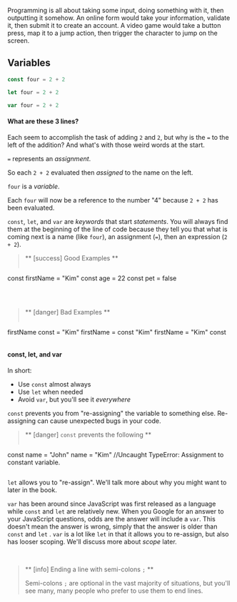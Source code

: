 Programming is all about taking some input, doing something with it,
then outputting it somehow. An online form would take your information,
validate it, then submit it to create an account. A video game would
take a button press, map it to a jump action, then trigger the character to jump
on the screen.

## Variables

```js
const four = 2 + 2
```
```js
let four = 2 + 2
```
```js
var four = 2 + 2
```

#### What are these 3 lines?

Each seem to accomplish the task of adding `2` and `2`, but 
why is the `=` to the left of the addition? And what's with those weird words at the start.

`=` represents an _assignment_.

So each `2 + 2` evaluated then _assigned_ to the name on the left.

`four` is a _variable_.

Each `four` will now be a reference to the number "4" because `2 + 2` has been evaluated.

`const`, `let`, and `var` are _keywords_ that start _statements_.
You will always find them at the beginning of the line of code
because they tell you that what is coming next is a name (like `four`), an assignment (`=`), then an expression (`2 + 2`).


> ** [success] Good Examples **
> ```
const firstName = "Kim"
const age = 22
const pet = false
>```

<br>

> ** [danger] Bad Examples **
> ```
firstName const = "Kim"
firstName = const "Kim"
firstName = "Kim" const
>```

#### const, let, and var

In short:

* Use `const` almost always
* Use `let` when needed
* Avoid `var`, but you'll see it _everywhere_

`const` prevents you from "re-assigning" the variable to something else. 
Re-assigning can cause unexpected bugs in your code.

> ** [danger] `const` prevents the following **
> ```
const name = "John"
name = "Kim"
//Uncaught TypeError: Assignment to constant variable.
>```

`let` allows you to "re-assign". We'll talk more about why you might want to
later in the book.

`var` has been around since JavaScript was first released as a language while
`const` and `let` are relatively new. When you Google for an answer to your
JavaScript questions, odds are the answer will include a `var`. This doesn't
mean the answer is wrong, simply that the answer is older than `const` and `let`
. `var` is a lot like `let` in that it allows you to re-assign, but also has
looser scoping. We'll discuss more about _scope_ later.



<br>

> ** [info] Ending a line with semi-colons `;` **
>
> Semi-colons `;` are optional in the vast
> majority of situations, but you'll see many,
> many people who prefer to use them to end lines.

